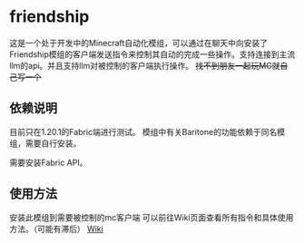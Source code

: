 # friendship

这是一个处于开发中的Minecraft自动化模组，可以通过在聊天中向安装了Friendship模组的客户端发送指令来控制其自动的完成一些操作。支持连接到主流llm的api。并且支持llm对被控制的客户端执行操作。
~~找不到朋友一起玩MC就自己写一个~~

## 依赖说明

目前只在1.20.1的Fabric端进行测试。
模组中有关Baritone的功能依赖于同名模组，需要自行安装。  

需要安装Fabric API。

## 使用方法

安装此模组到需要被控制的mc客户端
可以前往Wiki页面查看所有指令和具体使用方法。（可能有滞后）
[Wiki](https://github.com/Pycnocline/friendship/wiki)
